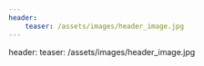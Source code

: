 ```yaml
---
header: 
    teaser: /assets/images/header_image.jpg
---
```


header: 
    teaser: /assets/images/header_image.jpg